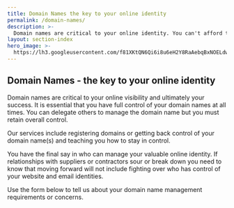 ```yaml
---
title: Domain Names the key to your online identity
permalink: /domain-names/
description: >-
  Domain names are critical to your online identity. You can't afford to lose control.
layout: section-index
hero_image: >-
  https://lh3.googleusercontent.com/f81XKtQN6Qi6i8u6eH2Y8RaAebqBxNOELdwRmq1B7LWbT4SNnGPUXtKJDP-Ktrk7ORoUCon6zpIMThfYLz0=w1200-h500-c-rj-e30#.jpg
---
```


## Domain Names - the key to your online identity

Domain names are critical to your online visibility and ultimately your success. It is essential that you have full control of your domain names at all times. You can delegate others to manage the domain name but you must retain overall control.

Our services include registering domains or getting back control of your domain name(s) and teaching you how to stay in control. 

You have the final say in who can manage your valuable online identity. If relationships with suppliers or contractors sour or break down you need to know that moving forward will not include fighting over who has control of your website and email identities.

Use the form below to tell us about your domain name management requirements or concerns.